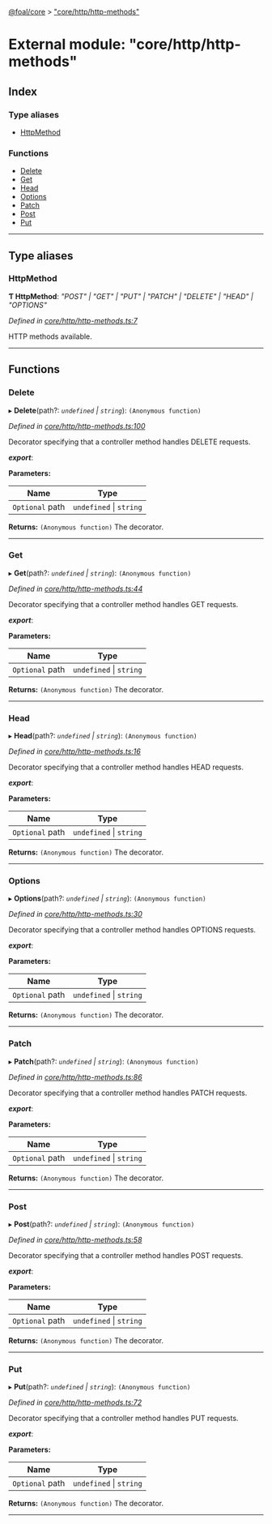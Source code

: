 [@foal/core](../README.md) > ["core/http/http-methods"](../modules/_core_http_http_methods_.md)

# External module: "core/http/http-methods"

## Index

### Type aliases

* [HttpMethod](_core_http_http_methods_.md#httpmethod)

### Functions

* [Delete](_core_http_http_methods_.md#delete)
* [Get](_core_http_http_methods_.md#get)
* [Head](_core_http_http_methods_.md#head)
* [Options](_core_http_http_methods_.md#options)
* [Patch](_core_http_http_methods_.md#patch)
* [Post](_core_http_http_methods_.md#post)
* [Put](_core_http_http_methods_.md#put)

---

## Type aliases

<a id="httpmethod"></a>

###  HttpMethod

**Ƭ HttpMethod**: *"POST" \| "GET" \| "PUT" \| "PATCH" \| "DELETE" \| "HEAD" \| "OPTIONS"*

*Defined in [core/http/http-methods.ts:7](https://github.com/FoalTS/foal/blob/aac11366/packages/core/src/core/http/http-methods.ts#L7)*

HTTP methods available.

___

## Functions

<a id="delete"></a>

###  Delete

▸ **Delete**(path?: *`undefined` \| `string`*): `(Anonymous function)`

*Defined in [core/http/http-methods.ts:100](https://github.com/FoalTS/foal/blob/aac11366/packages/core/src/core/http/http-methods.ts#L100)*

Decorator specifying that a controller method handles DELETE requests.

*__export__*: 

**Parameters:**

| Name | Type |
| ------ | ------ |
| `Optional` path | `undefined` \| `string` |

**Returns:** `(Anonymous function)`
The decorator.

___
<a id="get"></a>

###  Get

▸ **Get**(path?: *`undefined` \| `string`*): `(Anonymous function)`

*Defined in [core/http/http-methods.ts:44](https://github.com/FoalTS/foal/blob/aac11366/packages/core/src/core/http/http-methods.ts#L44)*

Decorator specifying that a controller method handles GET requests.

*__export__*: 

**Parameters:**

| Name | Type |
| ------ | ------ |
| `Optional` path | `undefined` \| `string` |

**Returns:** `(Anonymous function)`
The decorator.

___
<a id="head"></a>

###  Head

▸ **Head**(path?: *`undefined` \| `string`*): `(Anonymous function)`

*Defined in [core/http/http-methods.ts:16](https://github.com/FoalTS/foal/blob/aac11366/packages/core/src/core/http/http-methods.ts#L16)*

Decorator specifying that a controller method handles HEAD requests.

*__export__*: 

**Parameters:**

| Name | Type |
| ------ | ------ |
| `Optional` path | `undefined` \| `string` |

**Returns:** `(Anonymous function)`
The decorator.

___
<a id="options"></a>

###  Options

▸ **Options**(path?: *`undefined` \| `string`*): `(Anonymous function)`

*Defined in [core/http/http-methods.ts:30](https://github.com/FoalTS/foal/blob/aac11366/packages/core/src/core/http/http-methods.ts#L30)*

Decorator specifying that a controller method handles OPTIONS requests.

*__export__*: 

**Parameters:**

| Name | Type |
| ------ | ------ |
| `Optional` path | `undefined` \| `string` |

**Returns:** `(Anonymous function)`
The decorator.

___
<a id="patch"></a>

###  Patch

▸ **Patch**(path?: *`undefined` \| `string`*): `(Anonymous function)`

*Defined in [core/http/http-methods.ts:86](https://github.com/FoalTS/foal/blob/aac11366/packages/core/src/core/http/http-methods.ts#L86)*

Decorator specifying that a controller method handles PATCH requests.

*__export__*: 

**Parameters:**

| Name | Type |
| ------ | ------ |
| `Optional` path | `undefined` \| `string` |

**Returns:** `(Anonymous function)`
The decorator.

___
<a id="post"></a>

###  Post

▸ **Post**(path?: *`undefined` \| `string`*): `(Anonymous function)`

*Defined in [core/http/http-methods.ts:58](https://github.com/FoalTS/foal/blob/aac11366/packages/core/src/core/http/http-methods.ts#L58)*

Decorator specifying that a controller method handles POST requests.

*__export__*: 

**Parameters:**

| Name | Type |
| ------ | ------ |
| `Optional` path | `undefined` \| `string` |

**Returns:** `(Anonymous function)`
The decorator.

___
<a id="put"></a>

###  Put

▸ **Put**(path?: *`undefined` \| `string`*): `(Anonymous function)`

*Defined in [core/http/http-methods.ts:72](https://github.com/FoalTS/foal/blob/aac11366/packages/core/src/core/http/http-methods.ts#L72)*

Decorator specifying that a controller method handles PUT requests.

*__export__*: 

**Parameters:**

| Name | Type |
| ------ | ------ |
| `Optional` path | `undefined` \| `string` |

**Returns:** `(Anonymous function)`
The decorator.

___

